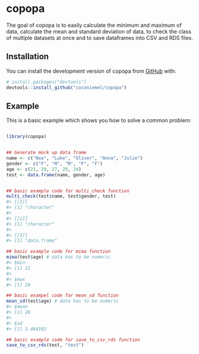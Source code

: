 
<!-- README.md is generated from README.Rmd. Please edit that file -->

# copopa

<!-- badges: start -->
<!-- badges: end -->

The goal of copopa is to easily calculate the minimum and maximum of
data, calculate the mean and standard deviation of data, to check the
class of multiple datasets at once and to save dataframes into CSV and
RDS files.

## Installation

You can install the development version of copopa from
[GitHub](https://github.com/) with:

``` r
# install.packages("devtools")
devtools::install_github("coconiemel/copopa")
```

## Example

This is a basic example which shows you how to solve a common problem:

``` r

library(copopa)
```

``` r

## Generate mock up data frame 
name <- c("Noa", "Luke", "Oliver", "Anna", "Julie")
gender <- c("F", "M", "M", "F", "F")
age <- c(21, 29, 27, 29, 24)
test <- data.frame(name, gender, age)
```

``` r

## basic example code for multi_check function
multi_check(test$name, test$gender, test)
#> [[1]]
#> [1] "character"
#> 
#> [[2]]
#> [1] "character"
#> 
#> [[3]]
#> [1] "data.frame"

## basic example code for mima function
mima(test$age) # data has to be numeric
#> $min
#> [1] 21
#> 
#> $max
#> [1] 29

## basic exampel code for mean_sd function
mean_sd(test$age) # data has to be numeric
#> $mean
#> [1] 26
#> 
#> $sd
#> [1] 3.464102

## basic example code for save_to_csv_rds function
save_to_csv_rds(test, "test")
```

